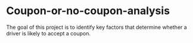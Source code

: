 # Coupon-or-no-coupon-analysis
The goal of this project is to identify key factors that determine whether a driver is likely to accept a coupon.
